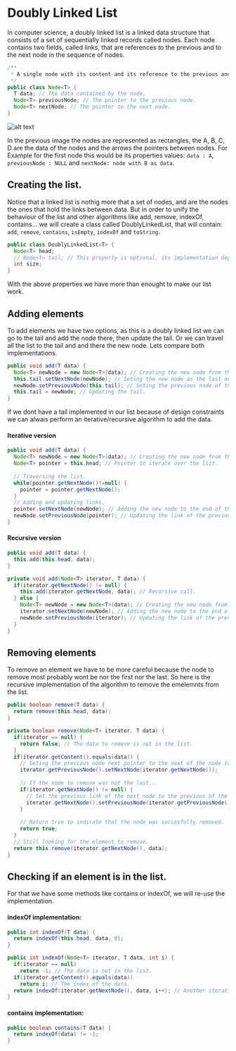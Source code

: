 # Doubly Linked List
In computer science, a doubly linked list is a linked data structure that consists of a set of sequentially linked records called nodes. Each node contains two fields, called links, that are references to the previous and to the next node in the sequence of nodes.

```java
/**
 * A single node with its content and its reference to the previous and next nodes.
 */ 
public class Node<T> {
  T data; // The data contained by the node.
  Node<T> previousNode; // The pointer to the previous node.
  Node<T> nextNode; // The pointer to the next node.
}
```

![alt text](https://github.com/computer-science-uniovi/java-algorithms/blob/master/src/main/java/es/uniovi/data_structures/doubly_linked_list/DLL1.png)

In the previous image the nodes are represented as rectangles, the A, B, C, D are the data of the nodes and the arrows the pointers between nodes. For Example for the first node this would be its properties values: `data : A`, `previousNode : NULL` and `nextNode: node with B as data`.

## Creating the list.
Notice that a linked list is nothig more that a set of nodes, and are the nodes the ones that hold the links between data. But in order to unify the behaviour of the list and other algorithms like add, remove, indexOf, contains... we will create a class called DoublyLinkedList, that will contain: `add`, `remove`, `contains`, `isEmpty`, `indexOf` and `toString`.

```java
public class DoublyLinkedList<T> {
  Node<T> head;
  // Node<T> tail; // This property is optional, its implementation depends on the design.
  int size;
}
```
With the above properties we have more than enought to make our list work.

## Adding elements
To add elements we have two options, as this is a doubly linked list we can go to the tail and add the node there, then update the tail. Or we can travel all the list to the tail and and there the new node. Lets compare both implementations.

```java
public void add(T data) {
  Node<T> newNode = new Node<T>(data); // Creating the new node from the content.
  this.tail.setNextNode(newNode); // Seting the new node as the last one.
  newNode.setPreviousNode(this.tail); // Seting the previous node of the new last node as the previous last one.
  this.tail = newNode; // Updating the tail.
}
```

If we dont have a tail implemented in our list because of design constraints we can alwais perform an iterative/recursive algorithm to add the data.

#### Iterative version
```java
public void add(T data) {
  Node<T> newNode = new Node<T>(data); // Creating the new node from the content.
  Node<T> pointer = this.head; // Pointer to iterate over the list.
  
  // Traversing the list.
  while(pointer.getNextNode()!=null) {
    pointer = pointer.getNextNode();
  }
  // Adding and updating links.
  pointer.setNextNode(newNode); // Adding the new node to the end of the list.
  newNode.setPreviousNode(pointer); // Updating the link of the previous last node to the new one.
}
```

#### Recursive version
```java
public void add(T data) {
  this.add(this.head, data);
}

private void add(Node<T> iterator, T data) {
  if(iterator.getNextNode() != null) {
    this.add(iterator.getNextNode, data); // Recursive call.
  } else {
    Node<T> newNode = new Node<T>(data); // Creating the new node from the content.
    iterator.setNextNode(newNode); // Adding the new node to the end of the list.
    newNode.setPreviousNode(iterator); // Updating the link of the previous last node to the new one.
  }
}
```

## Removing elements
To remove an element we have to be more careful because the node to remove most probably wont be nor the first nor the last. So here is the recursive implementation of the algorithm to remove the emelemnts from the list.

```java
public boolean remove(T data) {
  return remove(this.head, data);
}

private boolean remove(Node<T> iterator, T data) {
  if(iterator == null) {
    return false; // The data to remove is not in the list.
  }
  if(iterator.getContent().equals(data)) {
    // Seting the previous node next pointer to the next of the node to remove.
    iterator.getPreviousNode().setNextNode(iterator.getNextNode());
    
    // If the node to remove was not the last...
    if(iterator.getNextNode() != null) {
      // Set the previous link of the next node to the previous of the node to remove.
      iterator.getNextNode().setPreviousNode(iterator.getPreviousNode());
    }
    
    // Return true to indicate that the node was succesfully removed.
    return true;
  }
  // Still looking for the element to remove.
  return this.remove(iterator.getNextNode(), data);
}
```

## Checking if an element is in the list.
For that we have some methods like contains or indexOf, we will re-use the implementation.

#### indexOf implementation:
```java
public int indexOf(T data) {
  return indexOf(this.head, data, 0);
}

public int indexOf(Node<T> iterator, T data, int i) {
  if(iterator == null)
    return -1; // The data is not in the list.
  if(iterator.getContent().equals(data))
    return i; // The index of the data.
  return indexOf(iterator.getNextNode(), data, i++); // Another iteration over the next element.
}
```


#### contains implementation:
```java
public boolean contains(T data) {
  return indexOf(data) != -1;
}
```
